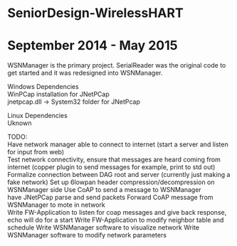 # SeniorDesign-WirelessHART
# September 2014 - May 2015

WSNManager is the primary project.  SerialReader was the original code to get started and it was redesigned into WSNManager.

Windows Dependencies  
WinPCap installation for JNetPCap  
jnetpcap.dll -> System32 folder for JNetPcap  


Linux Dependencies  
Uknown


TODO:  
Have network manager able to connect to internet (start a server and listen for input from web)  
Test network connectivity, ensure that messages are heard coming from internet (copper plugin to send messages for example, print to std out)  
Formalize connection between DAG root and server (currently just making a fake network)
Set up 6lowpan header compression/decompression on WSNManager side
Use CoAP to send a message to WSNManager  
have JNetPCap parse and send packets
Forward CoAP message from WSNManager to mote in network  
Write FW-Application to listen for coap messages and give back response, echo will do for a start
Write FW-Application to modify neighbor table and schedule
Write WSNManager software to visualize network
Write WSNManager software to modify network parameters
